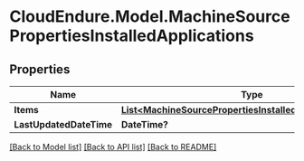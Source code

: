 # CloudEndure.Model.MachineSourcePropertiesInstalledApplications
## Properties

Name | Type | Description | Notes
------------ | ------------- | ------------- | -------------
**Items** | [**List&lt;MachineSourcePropertiesInstalledApplicationsItems&gt;**](MachineSourcePropertiesInstalledApplicationsItems.md) |  | [optional] 
**LastUpdatedDateTime** | **DateTime?** |  | [optional] 

[[Back to Model list]](../README.md#documentation-for-models) [[Back to API list]](../README.md#documentation-for-api-endpoints) [[Back to README]](../README.md)

